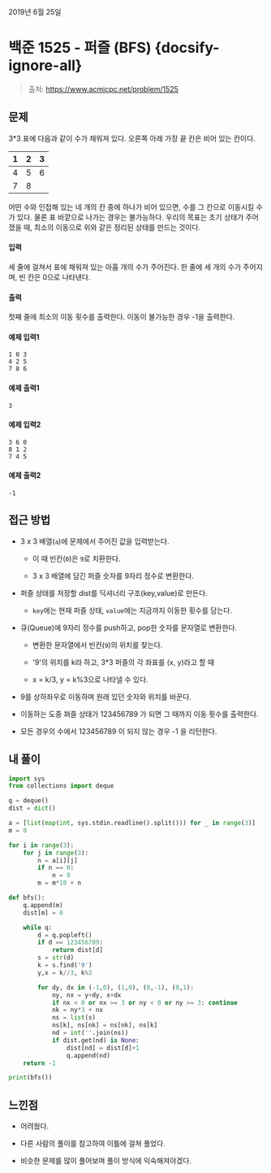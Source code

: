 2019년 6월 25일

# 백준 1525 - 퍼즐 (BFS) {docsify-ignore-all}

> 출처: https://www.acmicpc.net/problem/1525

## 문제

3*3 표에 다음과 같이 수가 채워져 있다. 오른쪽 아래 가장 끝 칸은 비어 있는 칸이다.

1|	2|	3|	
---|---|---|
4|	5|	6|
7|	8|	|


어떤 수와 인접해 있는 네 개의 칸 중에 하나가 비어 있으면, 수를 그 칸으로 이동시킬 수가 있다. 물론 표 바깥으로 나가는 경우는 불가능하다. 우리의 목표는 초기 상태가 주어졌을 때, 최소의 이동으로 위와 같은 정리된 상태를 만드는 것이다.

#### 입력

세 줄에 걸쳐서 표에 채워져 있는 아홉 개의 수가 주어진다. 한 줄에 세 개의 수가 주어지며, 빈 칸은 0으로 나타낸다.

#### 출력

첫째 줄에 최소의 이동 횟수를 출력한다. 이동이 불가능한 경우 -1을 출력한다.

#### 예제 입력1

```
1 0 3
4 2 5
7 8 6
```

#### 예제 출력1

```
3
```

#### 예제 입력2

```
3 6 0
8 1 2
7 4 5
```

#### 예제 출력2

```
-1
```

## 접근 방법

- 3 x 3 배열(`a`)에 문제에서 주어진 값을 입력받는다.

    - 이 때 빈칸(`0`)은 `9`로 치환한다.

    - 3 x 3 배열에 담긴 퍼즐 숫자를 9자리 정수로 변환한다.

- 퍼즐 상태를 저장할 dist를 딕셔너리 구조(key,value)로 만든다.

    - `key`에는 현재 퍼즐 상태, `value`에는 지금까지 이동한 횟수를 담는다.

- 큐(Queue)에 9자리 정수를 push하고, pop한 숫자를 문자열로 변환한다.

    - 변환한 문자열에서 빈칸(`9`)의 위치를 찾는다.
    
    - '9'의 위치를 k라 하고, 3*3 퍼즐의 각 좌표를 (x, y)라고 할 때
    
    - x = k/3, y = k%3으로 나타낼 수 있다.

- 9를 상하좌우로 이동하며 원래 있던 숫자와 위치를 바꾼다.

- 이동하는 도중 펴즐 상태가 123456789 가 되면 그 때까지 이동 횟수를 출력한다.

- 모든 경우의 수에서 123456789 이 되지 않는 경우 -1 을 리턴한다.

## 내 풀이

```python
import sys
from collections import deque

q = deque()
dist = dict()

a = [list(map(int, sys.stdin.readline().split())) for _ in range(3)]
m = 0

for i in range(3):
    for j in range(3):
        n = a[i][j]
        if n == 0:
            n = 9
        m = m*10 + n

def bfs():
    q.append(m)
    dist[m] = 0

    while q:
        d = q.popleft()
        if d == 123456789:
            return dist[d]
        s = str(d)
        k = s.find('9')
        y,x = k//3, k%3

        for dy, dx in (-1,0), (1,0), (0,-1), (0,1):
            ny, nx = y+dy, x+dx
            if nx < 0 or nx >= 3 or ny < 0 or ny >= 3: continue
            nk = ny*3 + nx
            ns = list(s)
            ns[k], ns[nk] = ns[nk], ns[k]
            nd = int(''.join(ns))
            if dist.get(nd) is None:
                dist[nd] = dist[d]+1
                q.append(nd)
    return -1

print(bfs())
```


## 느낀점

- 어려웠다.

- 다른 사람의 풀이를 참고하여 이틀에 걸쳐 풀었다.

- 비슷한 문제를 많이 풀어보며 풀이 방식에 익숙해져야겠다.
